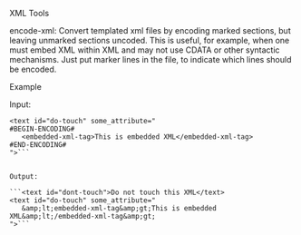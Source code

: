 
XML Tools

encode-xml: Convert templated xml files by encoding marked sections, but leaving unmarked sections uncoded.
This is useful, for example, when one must embed XML within XML and may not use CDATA or other syntactic
mechanisms.  Just put marker lines in the file, to indicate which lines should be encoded.

Example

Input:

```<text id="dont-touch">Do not touch this XML</text>
<text id="do-touch" some_attribute="
#BEGIN-ENCODING#
   <embedded-xml-tag>This is embedded XML</embedded-xml-tag>
#END-ENCODING#
">```


Output:

```<text id="dont-touch">Do not touch this XML</text>
<text id="do-touch" some_attribute="
   &amp;lt;embedded-xml-tag&amp;gt;This is embedded XML&amp;lt;/embedded-xml-tag&amp;gt;
">```
